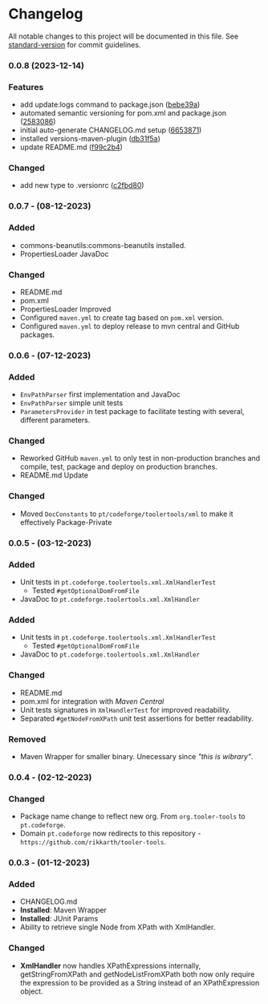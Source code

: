 # Changelog

All notable changes to this project will be documented in this file. See [standard-version](https://github.com/conventional-changelog/standard-version) for commit guidelines.

### 0.0.8 (2023-12-14)


### Features

* add update:logs command to package.json ([bebe39a](https://github.com/mokkapps/changelog-generator-demo/commits/bebe39a192eaf4402215f97b62ee66f9e7b52623))
* automated semantic versioning for pom.xml and package.json ([2583086](https://github.com/mokkapps/changelog-generator-demo/commits/2583086932dc29e9ed3338faaf66826f3a5527ef))
* initial auto-generate CHANGELOG.md setup ([6653871](https://github.com/mokkapps/changelog-generator-demo/commits/665387170b9b0d5afe0c5cae50250bda95cf7d02))
* installed versions-maven-plugin ([db31f5a](https://github.com/mokkapps/changelog-generator-demo/commits/db31f5a4861149ab9c09ef84ff0df1cab272075b))
* update README.md ([f99c2b4](https://github.com/mokkapps/changelog-generator-demo/commits/f99c2b49f0d4e27c9c98f2581a6ad22d18c37374))


### Changed

* add new type to .versionrc ([c2fbd80](https://github.com/mokkapps/changelog-generator-demo/commits/c2fbd8043d8fbe4739e13b13aace4d1b5ab849c8))

### 0.0.7 - (08-12-2023)

### Added

- commons-beanutils:commons-beanutils installed.
- PropertiesLoader JavaDoc

### Changed

- README.md
- pom.xml
- PropertiesLoader Improved
- Configured `maven.yml` to create tag based on `pom.xml` version.
- Configured `maven.yml` to deploy release to mvn central and GitHub packages.

### 0.0.6 - (07-12-2023)

### Added

- `EnvPathParser` first implementation and JavaDoc
- `EnvPathParser` simple unit tests
- `ParametersProvider` in test package to facilitate testing with several, different parameters.

### Changed

- Reworked GitHub `maven.yml` to only test in non-production branches and compile, test, package and deploy on
  production branches.
- README.md Update

### Changed

- Moved `DocConstants` to `pt/codeforge/toolertools/xml` to make it effectively Package-Private

### 0.0.5 - (03-12-2023)

### Added

- Unit tests in `pt.codeforge.toolertools.xml.XmlHandlerTest`
    - Tested `#getOptionalDomFromFile`
- JavaDoc to `pt.codeforge.toolertools.xml.XmlHandler`

### Added

- Unit tests in `pt.codeforge.toolertools.xml.XmlHandlerTest`
    - Tested `#getOptionalDomFromFile`
- JavaDoc to `pt.codeforge.toolertools.xml.XmlHandler`

### Changed

- README.md
- pom.xml for integration with *Maven Central*
- Unit tests signatures in `XmlHandlerTest` for improved readability.
- Separated `#getNodeFromXPath` unit test assertions for better readability.

### Removed

- Maven Wrapper for smaller binary. Unecessary since *"this is wibrary"*.

### 0.0.4 - (02-12-2023)

### Changed

- Package name change to reflect new org. From `org.tooler-tools` to `pt.codeforge`.
- Domain `pt.codeforge` now redirects to this repository - `https://github.com/rikkarth/tooler-tools`.

### 0.0.3 - (01-12-2023)

### Added

- CHANGELOG.md
- **Installed**: Maven Wrapper
- **Installed**: JUnit Params
- Ability to retrieve single Node from XPath with XmlHandler.

### Changed

- **XmlHandler** now handles XPathExpressions internally, getStringFromXPath and getNodeListFromXPath both now only
  require the expression to be provided as a String instead of an XPathExpression object.
